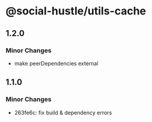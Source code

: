 # @social-hustle/utils-cache

## 1.2.0

### Minor Changes

- make peerDependencies external

## 1.1.0

### Minor Changes

- 263fe6c: fix build & dependency errors
